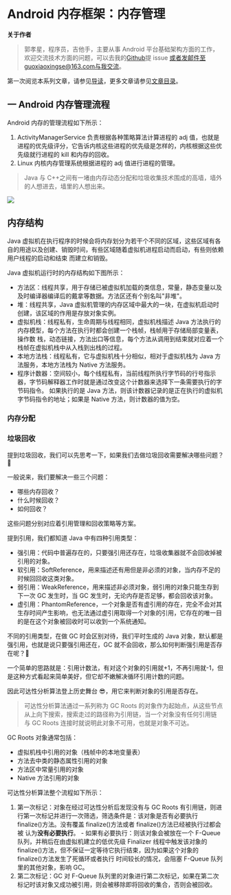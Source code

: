 # Android 内存框架：内存管理

**关于作者**

> 郭孝星，程序员，吉他手，主要从事 Android 平台基础架构方面的工作，欢迎交流技术方面的问题，可以去我的[Github](https://github.com/guoxiaoxing)提 issue 或者发邮件至guoxiaoxingse@163.com与我交流。

第一次阅览本系列文章，请参见[导读](./doc/导读.md)，更多文章请参见[文章目录](./README.md)。

## 一 Android 内存管理流程

Android 内存的管理流程如下所示：

1. ActivityManagerService 负责根据各种策略算法计算进程的 adj 值，也就是进程的优先级评分，它告诉内核这些进程的优先级是怎样的，内核根据这些优先级就行进程的 kill 和内存的回收。
2. Linux 内核内存管理系统根据进程的 adj 值进行进程的管理。

> Java 与 C++之间有一堵由内存动态分配和垃圾收集技术围成的高墙，墙外的人想进去，墙里的人想出来。

<img src="https://github.com/guoxiaoxing/android-open-source-project-analysis/raw/master/art/native/memory/process_priority_structure.png"/>

## 内存结构

Java 虚拟机在执行程序的时候会将内存划分为若干个不同的区域，这些区域有各自的用途以及创建、销毁时间，有些区域随着虚拟机进程启动而启动，有些则依赖用户线程的启动和结束
而建立和销毁。

Java 虚拟机运行时的内存结构如下图所示：

- 方法区：线程共享，用于存储已被虚拟机加载的类信息，常量，静态变量以及及时编译器编译后的戴拿等数据。方法区还有个别名叫"非堆"。
- 堆：线程共享，Java 虚拟机管理的内存区域中最大的一块，在虚拟机启动时创建，该区域的作用是存放对象实例。
- 虚拟机栈：线程私有，生命周期与线程相同，虚拟机栈描述 Java 方法执行的内存模型，每个方法在执行时都会创建一个栈帧，栈帧用于存储局部变量表，操作数
  栈，动态链接，方法出口等信息，每个方法从调用到结束就对应着一个栈帧在虚拟机栈中从入栈到出栈的过程。
- 本地方法栈：线程私有，它与虚拟机栈十分相似，相对于虚拟机栈为 Java 方法服务，本地方法栈为 Native 方法服务。
- 程序计数器：空间较小，每个线程私有，当前线程所执行字节码的行号指示器，字节码解释器工作时就是通过改变这个计数器来选择下一条需要执行的字节码指令。
  如果执行的是 Java 方法，则该计数器记录的是正在执行的虚拟机字节码指令的地址；如果是 Native 方法，则计数器的值为空。

### 内存分配

### 垃圾回收

提到垃圾回收，我们可以先思考一下，如果我们去做垃圾回收需要解决哪些问题？ 🤔

一般说来，我们要解决一些三个问题：

- 哪些内存回收？
- 什么时候回收？
- 如何回收？

这些问题分别对应着引用管理和回收策略等方案。

提到引用，我们都知道 Java 中有四种引用类型：

- 强引用：代码中普遍存在的，只要强引用还存在，垃圾收集器就不会回收掉被引用的对象。
- 软引用：SoftReference，用来描述还有用但是非必须的对象，当内存不足的时候回回收这类对象。
- 弱引用：WeakReference，用来描述非必须对象，弱引用的对象只能生存到下一次 GC 发生时，当 GC 发生时，无论内存是否足够，都会回收该对象。
- 虚引用：PhantomReference，一个对象是否有虚引用的存在，完全不会对其生存时间产生影响，也无法通过虚引用取得一个对象的引用，它存在的唯一目的是在这个对象被回收时可以收到一个系统通知。

不同的引用类型，在做 GC 时会区别对待，我们平时生成的 Java 对象，默认都是强引用，也就是说只要强引用还在，GC 就不会回收，那么如何判断强引用是否存在呢？🤔

一个简单的思路就是：引用计数法，有对这个对象的引用就+1，不再引用就-1，但是这种方式看起来简单美好，但它却不嫩解决循环引用计数的问题。

因此可达性分析算法登上历史舞台 😎，用它来判断对象的引用是否存在。

> 可达性分析算法通过一系列称为 GC Roots 的对象作为起始点，从这些节点从上向下搜索，搜索走过的路径称为引用链，当一个对象没有任何引用链
> 与 GC Roots 连接时就说明此对象不可用，也就是对象不可达。

GC Roots 对象通常包括：

- 虚拟机栈中引用的对象（栈帧中的本地变量表）
- 方法去中类的静态属性引用的对象
- 方法区中常量引用的对象
- Native 方法引用的对象

可达性分析算法整个流程如下所示：

1. 第一次标记：对象在经过可达性分析后发现没有与 GC Roots 有引用链，则进行第一次标记并进行一次筛选，筛选条件是：该对象是否有必要执行 finalize()方法。没有覆盖 finalize()方法或者 finalize()方法已经被执行过都会被
   认为**没有必要执行**。 - 如果有必要执行：则该对象会被放在一个 F-Queue 队列，并稍后在由虚拟机建立的低优先级 Finalizer 线程中触发该对象的 finalize()方法，但不保证一定等待它执行结束，因为如果这个对象的 finalize()方法发生了死循环或者执行
   时间较长的情况，会阻塞 F-Queue 队列里的其他对象，影响 GC。
2. 第二次标记：GC 对 F-Queue 队列里的对象进行第二次标记，如果在第二次标记时该对象又成功被引用，则会被移除即将回收的集合，否则会被回收。
